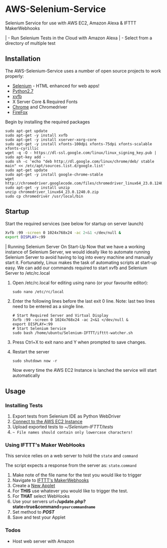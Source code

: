 # AWS-Selenium-Service
Selenium Service for use with AWS EC2, Amazon Alexa &amp; IFTTT MakerWebhooks

 | - Run Selenium Tests in the Cloud with Amazon Alexa
 | - Select from a directory of multiple test

## Installation

The AWS-Selenium-Service uses a number of open source projects to work properly:

* [Selenium]('http://www.seleniumhq.org/') - HTML enhanced for web apps!
* [Python2.7]('https://www.python.org/download/releases/2.7/')
* [xvfb]('https://en.wikipedia.org/wiki/Xvfb')
* X Server Core & Required Fonts
* [Chrome]('https://www.google.com/chrome/browser/features.html?') and Chromedriver
* [FireFox]('https://www.mozilla.org/firefox')

Begin by installing the required packages

```
sudo apt-get update
sudo apt-get -y install xvfb
sudo apt-get -y install xserver-xorg-core
sudo apt-get -y install xfonts-100dpi xfonts-75dpi xfonts-scalable xfonts-cyrillic
wget -q -O - https://dl-ssl.google.com/linux/linux_signing_key.pub | sudo apt-key add -
sudo sh -c 'echo "deb http://dl.google.com/linux/chrome/deb/ stable main" << /etc/apt/sources.list.d/google.list'
sudo apt-get update
sudo apt-get -y install google-chrome-stable
wget http://chromedriver.googlecode.com/files/chromedriver_linux64_23.0.1240.0.zip 
sudo apt-get -y install unzip
unzip chromedriver_linux64_23.0.1240.0.zip
sudo cp chromedriver /usr/local/bin
```

## Startup

Start the required services (see below for startup on server launch)

```sh
Xvfb :99 -screen 0 1024x768x24 -ac 2<&1 </dev/null &
export DISPLAY=:99
```
| Running Selenium Server On Start-Up
Now that we have a working instance of Selenium Server, we would ideally like to automate running Selenium Server to avoid having to log into every machine and manually start it. Fortunately, Linux makes the task of automating scripts at start-up easy. We can add our commands required to start xvfb and Selenium Server to /etc/rc.local

1. Open /etc/rc.local for editing using nano (or your favourite editor):
	```
    sudo nano /etc/rc/local
    ```
2. Enter the following lines before the last exit 0 line. Note: last two lines need to be entered as a single line.
    ```
    # Start Required Server and Virtual Display
    Xvfb :99 -screen 0 1024x768x24 -ac 2<&1 </dev/null &
    export DISPLAY=:99
    # Start Selenium Service
    sudo bash /home/ubuntu/Selenium-IFTTT/ifttt-watcher.sh
    ```
    
3. Press Ctrl+X to exit nano and Y when prompted to save changes.
4. Restart the server
    ```
    sudo shutdown now -r
    ```
    Now every time the AWS EC2 Instance is lanched the service will start automatically 

## Usage

### Installing Tests

1. Export tests from Selenium IDE as Python WebDriver
2. [Connect to the AWS EC2 Instance]('https://forums.aws.amazon.com/thread.jspa?messageID=741338')
3. Upload exported tests to *~/Selenium-IFTTT/tests*
4. `~ File names should contain only lowercase characters!`


### Using IFTTT's Maker WebHooks
This service relies on a web server to hold the `state` and `command`

The script expects a response from the server as: `state`*.*`command`

1. Make note of the file name for the test you would like to trigger
2. Navigate to [IFTTT's MakerWebhooks]('https://ifttt.com/maker_webhooks')
3. Create a [New Applet]('https://ifttt.com/create')
4. For **THIS** use whatever you would like to trigger the test.
5. For **THAT** select WebHooks
6. Use your servers url+**/update.php?state=true&command=`yourcommandname`**
7. Set method to ***POST***
8. Save and test your Applet
### Todos

 - Host web server with Amazon

